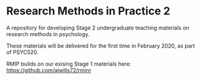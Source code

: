 # Research Methods in Practice 2

A repository for developing Stage 2 undergraduate teaching materials on research methods in psychology.

These materials will be delivered for the first time in February 2020, as part of PSYC520.

RMIP builds on our exising Stage 1 materials here: https://github.com/ajwills72/rminr

